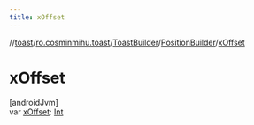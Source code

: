 ```yaml
---
title: xOffset
---
```

//[toast](../../../../index.html)/[ro.cosminmihu.toast](../../index.html)/[ToastBuilder](../index.html)/[PositionBuilder](index.html)/[xOffset](x-offset.html)



# xOffset



[androidJvm]\
var [xOffset](x-offset.html): [Int](https://kotlinlang.org/api/core/kotlin-stdlib/kotlin/-int/index.html)



